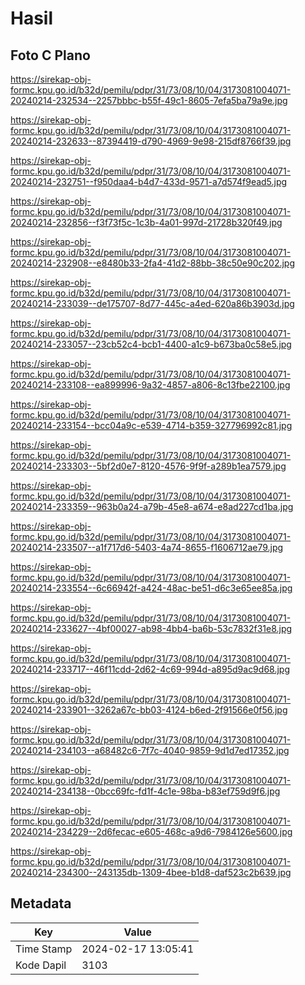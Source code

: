 # Hasil

## Foto C Plano

https://sirekap-obj-formc.kpu.go.id/b32d/pemilu/pdpr/31/73/08/10/04/3173081004071-20240214-232534--2257bbbc-b55f-49c1-8605-7efa5ba79a9e.jpg

https://sirekap-obj-formc.kpu.go.id/b32d/pemilu/pdpr/31/73/08/10/04/3173081004071-20240214-232633--87394419-d790-4969-9e98-215df8766f39.jpg

https://sirekap-obj-formc.kpu.go.id/b32d/pemilu/pdpr/31/73/08/10/04/3173081004071-20240214-232751--f950daa4-b4d7-433d-9571-a7d574f9ead5.jpg

https://sirekap-obj-formc.kpu.go.id/b32d/pemilu/pdpr/31/73/08/10/04/3173081004071-20240214-232856--f3f73f5c-1c3b-4a01-997d-21728b320f49.jpg

https://sirekap-obj-formc.kpu.go.id/b32d/pemilu/pdpr/31/73/08/10/04/3173081004071-20240214-232908--e8480b33-2fa4-41d2-88bb-38c50e90c202.jpg

https://sirekap-obj-formc.kpu.go.id/b32d/pemilu/pdpr/31/73/08/10/04/3173081004071-20240214-233039--de175707-8d77-445c-a4ed-620a86b3903d.jpg

https://sirekap-obj-formc.kpu.go.id/b32d/pemilu/pdpr/31/73/08/10/04/3173081004071-20240214-233057--23cb52c4-bcb1-4400-a1c9-b673ba0c58e5.jpg

https://sirekap-obj-formc.kpu.go.id/b32d/pemilu/pdpr/31/73/08/10/04/3173081004071-20240214-233108--ea899996-9a32-4857-a806-8c13fbe22100.jpg

https://sirekap-obj-formc.kpu.go.id/b32d/pemilu/pdpr/31/73/08/10/04/3173081004071-20240214-233154--bcc04a9c-e539-4714-b359-327796992c81.jpg

https://sirekap-obj-formc.kpu.go.id/b32d/pemilu/pdpr/31/73/08/10/04/3173081004071-20240214-233303--5bf2d0e7-8120-4576-9f9f-a289b1ea7579.jpg

https://sirekap-obj-formc.kpu.go.id/b32d/pemilu/pdpr/31/73/08/10/04/3173081004071-20240214-233359--963b0a24-a79b-45e8-a674-e8ad227cd1ba.jpg

https://sirekap-obj-formc.kpu.go.id/b32d/pemilu/pdpr/31/73/08/10/04/3173081004071-20240214-233507--a1f717d6-5403-4a74-8655-f1606712ae79.jpg

https://sirekap-obj-formc.kpu.go.id/b32d/pemilu/pdpr/31/73/08/10/04/3173081004071-20240214-233554--6c66942f-a424-48ac-be51-d6c3e65ee85a.jpg

https://sirekap-obj-formc.kpu.go.id/b32d/pemilu/pdpr/31/73/08/10/04/3173081004071-20240214-233627--4bf00027-ab98-4bb4-ba6b-53c7832f31e8.jpg

https://sirekap-obj-formc.kpu.go.id/b32d/pemilu/pdpr/31/73/08/10/04/3173081004071-20240214-233717--46f11cdd-2d62-4c69-994d-a895d9ac9d68.jpg

https://sirekap-obj-formc.kpu.go.id/b32d/pemilu/pdpr/31/73/08/10/04/3173081004071-20240214-233901--3262a67c-bb03-4124-b6ed-2f91566e0f56.jpg

https://sirekap-obj-formc.kpu.go.id/b32d/pemilu/pdpr/31/73/08/10/04/3173081004071-20240214-234103--a68482c6-7f7c-4040-9859-9d1d7ed17352.jpg

https://sirekap-obj-formc.kpu.go.id/b32d/pemilu/pdpr/31/73/08/10/04/3173081004071-20240214-234138--0bcc69fc-fd1f-4c1e-98ba-b83ef759d9f6.jpg

https://sirekap-obj-formc.kpu.go.id/b32d/pemilu/pdpr/31/73/08/10/04/3173081004071-20240214-234229--2d6fecac-e605-468c-a9d6-7984126e5600.jpg

https://sirekap-obj-formc.kpu.go.id/b32d/pemilu/pdpr/31/73/08/10/04/3173081004071-20240214-234300--243135db-1309-4bee-b1d8-daf523c2b639.jpg


## Metadata

| Key        | Value               |
| ---------- | ------------------- |
| Time Stamp | 2024-02-17 13:05:41 |
| Kode Dapil | 3103                |



